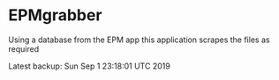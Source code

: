 # EPMgrabber
Using a database from the EPM app this application scrapes the files as required


Latest backup: Sun Sep 1 23:18:01 UTC 2019
